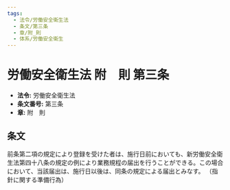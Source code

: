 ```yaml
---
tags:
  - 法令/労働安全衛生法
  - 条文/第三条
  - 章/附_則
  - 体系/労働安全衛生
---
```

# 労働安全衛生法 附　則 第三条

- **法令:** 労働安全衛生法
- **条文番号:** 第三条
- **章:** 附　則

## 条文
前条第二項の規定により登録を受けた者は、施行日前においても、新労働安全衛生法第四十八条の規定の例により業務規程の届出を行うことができる。この場合において、当該届出は、施行日以後は、同条の規定による届出とみなす。
（指針に関する準備行為）

